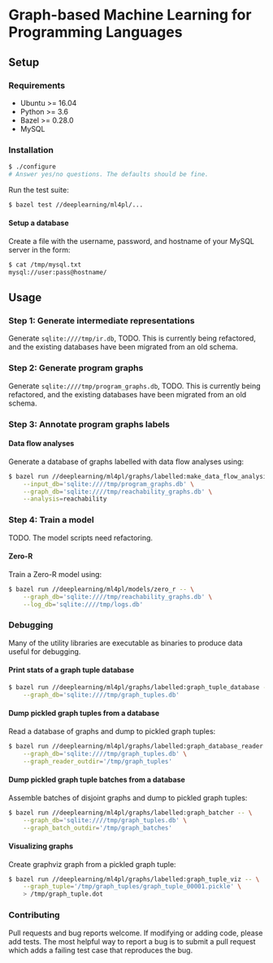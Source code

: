# Graph-based Machine Learning for Programming Languages

## Setup

### Requirements

* Ubuntu >= 16.04
* Python >= 3.6
* Bazel >= 0.28.0
* MySQL

### Installation

```sh
$ ./configure
# Answer yes/no questions. The defaults should be fine.
```

Run the test suite:

```sh
$ bazel test //deeplearning/ml4pl/...
```

#### Setup a database

Create a file with the username, password, and hostname of your MySQL server in the form:

```sh
$ cat /tmp/mysql.txt
mysql://user:pass@hostname/
```


## Usage

### Step 1: Generate intermediate representations

Generate `sqlite:////tmp/ir.db`, TODO. This is currently being refactored, and the existing databases have been
migrated from an old schema.


### Step 2: Generate program graphs

Generate `sqlite:////tmp/program_graphs.db`, TODO. This is currently being refactored, and the existing databases have been
migrated from an old schema.


### Step 3: Annotate program graphs labels

#### Data flow analyses

Generate a database of graphs labelled with data flow analyses using:

```sh
$ bazel run //deeplearning/ml4pl/graphs/labelled:make_data_flow_analysis_dataset -- \
    --input_db='sqlite:////tmp/program_graphs.db' \
    --graph_db='sqlite:////tmp/reachability_graphs.db' \
    --analysis=reachability
```

### Step 4: Train a model

TODO. The model scripts need refactoring.

#### Zero-R

Train a Zero-R model using:

```sh
$ bazel run //deeplearning/ml4pl/models/zero_r -- \
    --graph_db='sqlite:////tmp/reachability_graphs.db' \
    --log_db='sqlite:////tmp/logs.db'
```

### Debugging

Many of the utility libraries are executable as binaries to produce data useful
for debugging.

#### Print stats of a graph tuple database

```sh
$ bazel run //deeplearning/ml4pl/graphs/labelled:graph_tuple_database -- \
    --graph_db='sqlite:////tmp/graph_tuples.db'
```

#### Dump pickled graph tuples from a database

Read a database of graphs and dump to pickled graph tuples:

```sh
$ bazel run //deeplearning/ml4pl/graphs/labelled:graph_database_reader -- \
    --graph_db='sqlite:////tmp/graph_tuples.db' \
    --graph_reader_outdir='/tmp/graph_tuples'
```

#### Dump pickled graph tuple batches from a database

Assemble batches of disjoint graphs and dump to pickled graph tuples:

```sh
$ bazel run //deeplearning/ml4pl/graphs/labelled:graph_batcher -- \
    --graph_db='sqlite:////tmp/graph_tuples.db' \
    --graph_batch_outdir='/tmp/graph_batches'
```

#### Visualizing graphs

Create graphviz graph from a pickled graph tuple:

```sh
$ bazel run //deeplearning/ml4pl/graphs/labelled:graph_tuple_viz -- \
    --graph_tuple='/tmp/graph_tuples/graph_tuple_00001.pickle' \
    > /tmp/graph_tuple.dot
```

### Contributing

Pull requests and bug reports welcome. If modifying or adding code, please add 
tests. The most helpful way to report a bug is to submit a pull request which
adds a failing test case that reproduces the bug.
